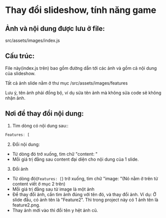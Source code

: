 # Thay đổi slideshow, tính năng game

## Ảnh và nội dung được lưu ở file:
src/assets/images/index.js

## Cấu trúc:

File này(index.js trên) bao gồm đường dẫn tới các ảnh và gồm cả nội dung của slideshow.

Tất cả ảnh slide nằm ở thư mục /src/assets/images/features

Lưu ý, tên ảnh phải đồng bộ, ví dụ sửa tên ảnh mà không sửa code sẽ không nhận ảnh.

## Nơi để thay đổi nội dung:
1. Tìm dòng có nội dung sau:: 
```js
Features: [
```

2. Đổi nội dung:
- Từ dòng đó trở xuống, tìm chữ "content: "
- Mỗi giá trị đằng sau content đại diện cho nội dung của 1 slide.

3. Đổi ảnh
- Từ dòng đó(`Features: [`) trở xuống, tìm chữ "image: "(Nó nằm ở trên từ content viết ở mục 2 trên)
- Mỗi giá trị đằng sau từ image là một ảnh
- Để thay đổi ảnh, cần tìm ảnh đúng với tên đó, và thay đổi ảnh.
Ví dụ: Ở slide đầu, có ảnh tên là "Feature2". Thì trong project này có 1 ảnh tên là feature2.png.
- Thay ảnh mới vào thì đổi tên y hệt ảnh cũ.